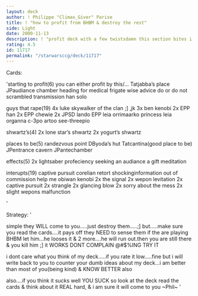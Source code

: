 ```yaml
---
layout: deck
author: ! Philippe "Climax_Giver" Parise
title: ! "how to profit from BHBM & destroy the rest"
side: Light
date: 2000-11-13
description: ! "profit deck with a few twistsdamn this section bites i never know what to  write in itam i the only one????"
rating: 4.5
id: 11717
permalink: "/starwarsccg/deck/11717"
---
```

Cards: 

'starting to profit(6)
you can either profit by this/...
Tatjabba’s place
JPaudiance chamber
heading for medical frigate
wise advice
do or do not
scrambled transmission
han solo

guys that rape(19)
4x luke skywalker of the clan ;] ,jk
3x ben kenobi
2x EPP han
2x EPP chewie
2x JPSD lando
EPP leia
orrimaarko
princess leia organna
c-3po
artoo
see-threepio

shwartz’s(4)
2x lone star’s shwartz
2x yogurt’s shwartz

places to be(5)
randezvous point
DByoda’s hut
Tatcantina(good place to be)
JPentrance cavern
JPantechamber

effects(5)
2x lightsaber profeciency
seeking an audiance
a gift
meditation

interupts(19)
captive pursuit
corelian retort
shockinginformation
out of commission
help me obiwan kenobi
2x the signal
2x wepon levitation
2x captive pursuit
2x strangle
2x glancing blow
2x sorry about the mess
2x slight wepons malfunction



'

Strategy: '

simple   they WILL come to you.....just destroy them.....;]
but.....make sure you read the cards....it pays off
they NEED to sense them if the are playing BHBM  let him...he looses it & 2 more....he will run out.then you are still there & you kill him ;]
it WORKS DONT COMPLAIN @#$%ING TRY IT



i dont care what you think of my deck.....if you rate it low.....fine but i will write back to you to counter your dumb ideas about my deck...i am better than most of you(being kind) & KNOW BETTER also

also....if you think it sucks well YOU SUCK so look at the deck read the cards & think about it REAL hard, & i am sure it will come to you
~Phil~
'
